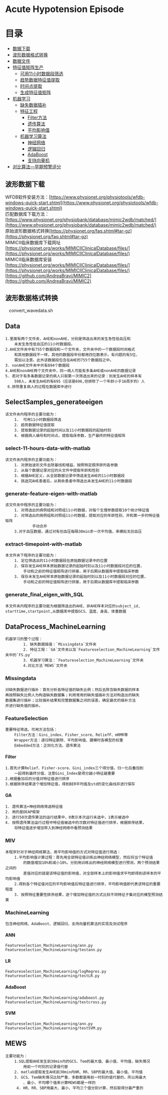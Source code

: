 
# Acute Hypotension Episode 
# 目录
* [数据下载](#波形数据下载 )  
* [波形数据格式转换](##波形数据格式转换)  
* [数据文件](##Data)
* [特征值矩阵生产](##SelectSamples_generateeigen)
    * [可用11小时数据段筛选](###select-11-hours-data-with-matlab)  
    * [趋势数据特征值提取](###generate-feature-eigen-with-matlab) 
    * [时间点提取](###extract-timepoint-with-matlab)
    * [生成特征值矩阵](###generate_final_eigen_with_SQL)
* [机器学习](##DataProcess_MachineLearning)
    * [缺失数据插补](###Missingdata)
    * [特征工程](###FeatureSelection)
        * [Filter方法](####Filter)  
        * [遗传算法](####GA)   
        * [平均影响值](####MIV)
    * [机器学习算法](###MachineLearning)  
        * [神经网络](####ANN)
        * [逻辑回归](####LR)
        * [AdaBoost](####AdaBoost)
        * [支持向量机](####SVM)    
* [对比算法—早期预警评分](##MEWS)

## 波形数据下载  
WFDB软件安装方法：[https://www.physionet.org/physiotools/wfdb-windows-quick-start.shtml](https://www.physionet.org/physiotools/wfdb-windows-quick-start.shtml) <br>
匹配数据库下载方法：[https://www.physionet.org/physiobank/database/mimic2wdb/matched/](https://www.physionet.org/physiobank/database/mimic2wdb/matched/) <br>
原始波形数据格式转换[https://physionet.org/faq.shtml#tar-gz](https://physionet.org/faq.shtml#tar-gz)<br>
MIMICII临床数据库下载网址[https://physionet.org/works/MIMICIIClinicalDatabase/files/](https://physionet.org/works/MIMICIIClinicalDatabase/files/)<br>
MIMICII临床数据库安装[https://physionet.org/works/MIMICIIClinicalDatabase/files/](https://physionet.org/works/MIMICIIClinicalDatabase/files/)<br>
[https://github.com/AndreaBravi/MIMIC2](https://github.com/AndreaBravi/MIMIC2)

## 波形数据格式转换  
    convert_wavedata.sh


## Data  
    1.里面有两个文件夹，AHE和nonAHE，分别是筛选出来的发生急性低血压和
        未发生急性低血压的11小时数据段。
    2.AHE文件夹中有755个数据段和一个文件夹，文件夹中的一个数据段时间格式
        和其他数据段不一样，其他的数据段年份都用四位数表示，有问题的有5位，
        需加以注意。此外该数据段包含在AHE的755个数据段之中。
    3. nonAHE文件夹中共有894个数据段
    4.AHE和nonAHE两个文件夹中，同一病人可能有多条AHE或nonAHE的数据记录
    5. 若对于有多条数据记录的病人只取第一次筛选出来的记录：则发生AHE的样本有
        598人，未发生AHE的有695（应该是696,但排除了一个年龄小于16周岁的）人
     6.排除重复病人的过程在数据库中进行
        
## SelectSamples_generateeigen
    该文件夹内程序的主要功能为：  
        1.  可用11小时数据段筛选
        2. 趋势数据特征值提取
        3. 提取数据记录的起始时间以及11小时数据段的起始时刻
        4. 根据病人编号和时间点，提取临床参数，生产最终的特征值矩阵

### select-11-hours-data-with-matlab
    该文件夹内程序的主要功能为：  
        1. 对原始波形文件去除基线和增益，按照特定顺序排列各参数
        2. 从每个数据记录对应的头文件中提取年龄和性别
        3. 根据AHE定义，从全部数据记录中筛选发生AHE的11小时数据段
        4. 挑选完AHE患者后，从剩余患者中筛选出未发生AHE的11小时数据段
        
        
### generate-feature-eigen-with-matlab
    该文件夹中程序的主要功能为：
        1. 对筛选出的病例组和对照组11小时数据，对每个生理参数提取10个统计特征值
        2. 对筛选出的病例组和对照组11小时数据，提取对应的年龄性别，并和第一步的特征值矩阵
                手动合并
        3.对于血压数据，通过对有创血压每隔30min求一次平均值，来模拟无创血压 
        
### extract-timepoint-with-matlab
    本文件夹下程序的主要功能为：
        1. 定位筛选出的11小时数据段在原始数据记录中的位置
        2. 保存发生AHE样本原始数据记录的起始时刻以及11小时数据段对应的位置，
            手动和之前的特征值矩阵进行拼接，用于后期从数据库中提取临床参数
        3. 保存未发生AHE样本原始数据记录的起始时刻以及11小时数据段对应的位置，
            手动和之前的特征值矩阵进行拼接，用于后期从数据库中提取临床参数
            
### generate_final_eigen_with_SQL
    本文件夹内程序的主要功能为根据筛选出的AHE、非AHE样本对应的subject_id,  
    starttime,startpoint,从数据库中提取GCS、温度、身高、体重数据
    
## DataProcess_MachineLearning
    机器学习的整个过程：  
            1. 缺失数据插值：`Missingdata`文件夹  
            2. 特征工程：`GA`文件夹以及`Featureselection_MachineLearning`文件夹中的`FS.py`  
            3. 机器学习算法：`Featureselection_MachineLearning`文件夹  
            4.对比方法`MEWS`文件夹
            
### Missingdata
    对缺失数据进行插补：首先分析各特征值的缺失比例；然后去除含缺失数据的样本
    再按照缺失比例人为构造缺失数据集；利用常用的缺失值插补方法对构造出的缺失
    数据集进行插补；比较插补结果和完整数据集之间的误差，确定最优的插补方法
    并进行缺失值的插补。
    
### FeatureSelection
    重要特征筛选，可用方法包括：
        Filter方法：Gini_index、Fisher_score、ReliefF、mRMR等
        Wrapper方法：递归特征删除、平均影响值、建模时各模型的权重
        Embedded方法：正则化方法、遗传算法
        
#### Filter
    1.首先计算Relief、Fisher-score、Gini_index三个得分值，归一化后叠加到
        一起得到最终分值，注意Gini_Index是得分越小特征越重要
    2.根据叠加后的分值对特征值进行排序
    3.根据排序结果逐个增加特征值，得到BER平均值及std的变化曲线并进行保存
    
#### GA
    1. 遗传算法+神经网络筛选特征值
    2. 用的是DEAP框架
    3. 进行50次遗传算法的运行结果中，0表示本次运行未选中，1表示被选中
    4. 按照遗传算法运行过程中特征值被选中的次数对特征值进行排序，根据排序结果，
        将特征值逐步增加带入到神经网络中看预测结果
### MIV 
    本程序针对于神经网络算法，用平均影响值的方式对特征值进行筛选：
        1.平均影响值计算过程：首先用全部特征值训练出神经网络模型，然后将当个特征值
            的数值增加10%和减小10%，分别用训练出的神经网络模型进行预测，两个预测结果之间的
            差值对应的就是该特征值的影响值，对全部样本上的影响值求平均即得到该样本的平均影响值
        2.得到各个特征值对应的平均影响值后特征值进行排序，平均影响值即代表该特征的重要程度
        3. 按照特征重要性排序结果，逐个增加特征值的方式比较不同特征子集对应的模型预测结果
    
### MachineLearning
    包含神经网络、AdaBoost、逻辑回归、支持向量机算法的实现及测试程序
    
#### ANN
    Featureselection_MachineLearning/ann.py
    Featureselection_MachineLearning/testann.py
    
#### LR
    Featureselection_MachineLearning/logRegres.py
    Featureselection_MachineLearning/testLR.py
    
#### AdaBoost
    Featureselection_MachineLearning/adaboost.py
    Featureselection_MachineLearning/testcross.py
    
#### SVM
    Featureselection_MachineLearning/ann.py
    Featureselection_MachineLearning/testSVM.py
            
## MEWS
    主要功能为：
        1.SQL提取AHE发生前30min内的GCS、Tem的最大值、最小值、平均值，缺失情况
            用前一个时刻的记录值代替
        2. matlab提取发生AHE前30min内HR、RR、SBP的最大值、最小值、平均值
        3. GCS、Tem缺失情况比较严重，多数都是用前一时刻的值代替的，所以用最大
            、最小、平均哪个值来计算MEWS都是一样的
         4. HR、RR、SBP用最大、最小、平均三个值分别计算，然后取得分最严重的
